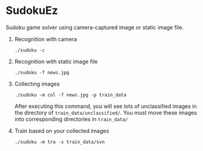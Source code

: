 SudokuEz
========

Sudoku game solver using camera-captured image or static image file.

1.  Recognition with camera

        ./sudoku -c

2.  Recognition with static image file

        ./sudoku -f news.jpg

3.  Collecting images

        ./sudoku -m col -f news.jpg -p train_data

    After executing this command, you will see lots of unclassified images in
    the directory of `train_data/unclassified/`.  You must move these images
    into corresponding directories in `train_data/`

4.  Train based on your collected images

        ./sudoku -m tra -s train_data/svn